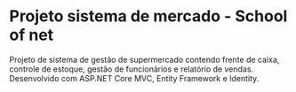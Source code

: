# Projeto sistema de mercado - School of net
Projeto de sistema de gestão de supermercado contendo frente de caixa, controle de estoque, gestão de funcionários e relatório de vendas. 
Desenvolvido com ASP.NET Core MVC, Entity Framework e Identity.
